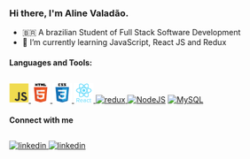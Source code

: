 ### Hi there, I'm Aline Valadão.

- 🇧🇷 A brazilian Student of Full Stack Software Development
- 🌱 I’m currently learning JavaScript, React JS and Redux


#### Languages and Tools:
##
<div> 
   <a href="https://developer.mozilla.org/en-US/docs/Web/JavaScript" target="_blank" rel="noreferrer"> <img src="https://raw.githubusercontent.com/devicons/devicon/master/icons/javascript/javascript-original.svg" alt="javascript" width="35" height="35"/> </a>
   <a href="https://www.w3.org/html/" target="_blank" rel="noreferrer"> <img src="https://raw.githubusercontent.com/devicons/devicon/master/icons/html5/html5-original-wordmark.svg" alt="html5" width="35" height="35"/> </a>
   <a href="https://www.w3schools.com/css/" target="_blank" rel="noreferrer"> <img src="https://raw.githubusercontent.com/devicons/devicon/master/icons/css3/css3-original-wordmark.svg" alt="css3" width="35" height="35"/> </a>
   <a href="https://reactjs.org/" target="_blank" rel="noreferrer"> <img src="https://raw.githubusercontent.com/devicons/devicon/master/icons/react/react-original-wordmark.svg" alt="react" width="35" height="35"/> </a>
   <a href="https://cdn.jsdelivr.net/gh/devicons/devicon@v2.15.1/devicon.min.css"> <img
src="https://cdn.jsdelivr.net/gh/devicons/devicon/icons/redux/redux-original.svg" alt="redux" width="35" height="35"/> </a>  
   <a href="https://nodejs.org/en/" target="_blank" rel="noreferrer"><img src="https://raw.githubusercontent.com/danielcranney/readme-generator/main/public/icons/skills/nodejs-colored.svg" width="36" height="36" alt="NodeJS" /></a>
   <a href="https://www.mysql.com/" target="_blank" rel="noreferrer"><img src="https://raw.githubusercontent.com/danielcranney/readme-generator/main/public/icons/skills/mysql-colored.svg" width="36" height="36" alt="MySQL" /></a>
</div>


#### Connect with me
##
<div>
  <a href="https://www.linkedin.com/in/alinevaladaop" > <img
src="https://img.shields.io/badge/LinkedIn-0077B5?style=for-the-badge&logo=linkedin&logoColor=white" alt="linkedin" width="110" height="30"/> </a> 
  <a href="mailto:valadao.aline@gmail.com"> <img
src="https://img.shields.io/badge/Gmail-D14836?style=for-the-badge&logo=gmail&logoColor=white" alt="linkedin" width="110" height="30"/> </a> 
</div>
